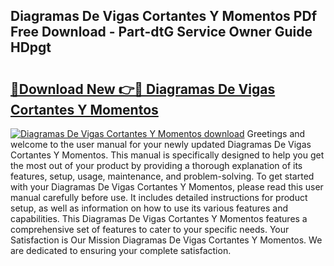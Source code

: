 ## Diagramas De Vigas Cortantes Y Momentos PDf Free Download - Part-dtG Service Owner Guide HDpgt

# <h2><a href="http://dfmm82e.blite.top/?on=Diagramas+De+Vigas+Cortantes+Y+Momentos">🔗Download New 👉🔴 Diagramas De Vigas Cortantes Y Momentos</a></h2>

[![Diagramas De Vigas Cortantes Y Momentos download](https://i.imgur.com/lujVjoI.png)](http://dfmm82e.blite.top/?on=Diagramas+De+Vigas+Cortantes+Y+Momentos)
Greetings and welcome to the user manual for your newly updated Diagramas De Vigas Cortantes Y Momentos. This manual is specifically designed to help you get the most out of your product by providing a thorough explanation of its features, setup, usage, maintenance, and problem-solving. To get started with your Diagramas De Vigas Cortantes Y Momentos, please read this user manual carefully before use. It includes detailed instructions for product setup, as well as information on how to use its various features and capabilities. This Diagramas De Vigas Cortantes Y Momentos features a comprehensive set of features to cater to your specific needs. Your Satisfaction is Our Mission Diagramas De Vigas Cortantes Y Momentos. We are dedicated to ensuring your complete satisfaction.

